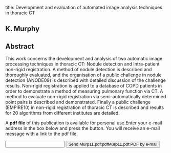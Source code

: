 title: Development and evaluation of automated image analysis techniques in thoracic CT

## K. Murphy

## Abstract
This work concerns the development and analysis of two automatic image processing techniques in thoracic CT: Nodule detection and Intra-patient non-rigid registration. A method of nodule detection is described and thoroughly evaluated, and the organisation of a public challenge in nodule detection (ANODE09) is described with detailed discussion of the challenge results. Non-rigid registration is applied to a database of COPD patients in order to demonstrate a method of measuring pulmonary function via CT. A method to evaluate non-rigid registration via semi-automatically determined point pairs is described and demonstrated. Finally a public challenge (EMPIRE10) in non-rigid registration of thoracic CT is described and results for 20 algorithms from different institutes are detailed.

A <b>pdf file</b> of this publication is available for personal use.Enter your e-mail address in the box below and press the button. You will receive an e-mail message with a link to the pdf file.
<form action="sender.php">  <input type="text" name="email">  <input type="submit" value="Send Murp11.pdf:pdfMurp11.pdf:PDF by e-mail"></form>